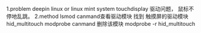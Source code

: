 1.problem
deepin linux or linux mint system touchdisplay 驱动问题，
鼠标不停地乱跳。
2.method
lsmod canmand查看驱动模块
找到 触摸屏的驱动模块hid_multitouch
modprobe canmand 删除该模块
modprobe -r hid_multitouch
